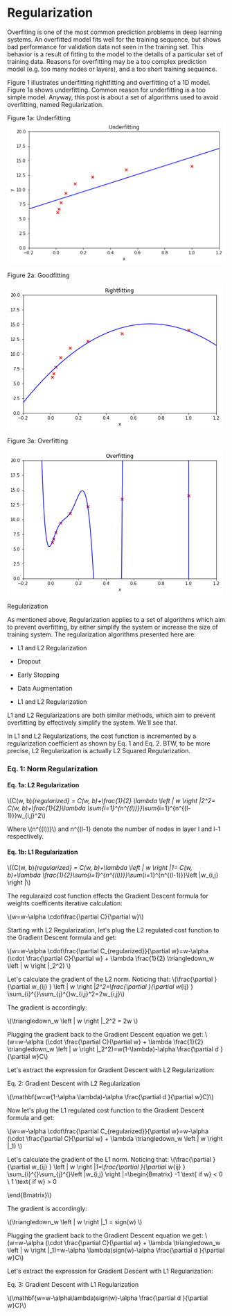 # Regularization

Overfiting is one of the most common prediction problems in deep learning systems. An overfitted model fits well for the training sequence, but shows bad performance for validation data not seen in the training set. This behavior is a result of fitting to the model to the details of a particular set of training data. Reasons for overfitting may be a too complex prediction model (e.g. too many nodes or layers), and a too short training sequence. 

Figure 1 illustrates underfitting rightfitting and overfitting of a 1D model. Figure 1a shows underfitting. Common reason for underfitting is a too simple model. Anyway, this post is about a set of algorithms used to avoid overfitting, named Regularization.

Figure 1a: Underfitting
![](../assets/images/regularization/underfitting.png)
 
Figure 2a: Goodfitting

![](../assets/images/regularization/rightfitting.png)
  
Figure 3a: Overfitting

![](../assets/images/regularization/overfitting.png)



Regularization

As mentioned above, Regularization applies to a set of algorithms which aim to prevent overfitting, by either simplify the system or increase the size of training system. The regularization algorithms presented here are:

- L1 and L2 Regularization
- Dropout
- Early Stopping
- Data Augmentation

- L1 and L2 Regularization

L1 and L2 Regularizations are both similar methods, which aim to prevent overfitting by effectively simplify the system. We'll see that.

In L1 and L2 Regularizations, the cost function is incremented by a regularization coefficient as shown by Eq. 1 and Eq. 2. BTW, to be more precise, L2 Regularization is actually L2 Squared Regularization.

### Eq. 1: Norm Regularization

#### Eq. 1a: L2 Regularization

\\(C(w, b)_{regularized} = C(w, b)+\frac{1}{2} \lambda  \left \| w \right \|_2^2= C(w, b)+\frac{1}{2}\lambda \sum_{i=1}^{n^{(l))}}\sum_{i=1}^{n^{(l-1)}}w_{i,j}^2\\)

Where \\(n^{(l))}\\) and n^{(l-1} denote the number of nodes in layer l and l-1 respectively.


#### Eq. 1b: L1 Regularization

\\((C(w, b)_{regularized} = C(w, b)+\lambda \left \| w \right \|_1= C(w, b)+\lambda \frac{1}{2}\sum_{i=1}^{n^{(l))}}\sum_{i=1}^{n^{(l-1)}}\left |w_{i,j}  \right |\\)


The regularaizd cost function effects the Gradient Descent formula for weights coefficents iterative calculation:

\\(w=w-\alpha \cdot\frac{\partial C}{\partial w}\\)

Starting with L2 Regularization, let's plug the L2 regulated cost function to the Gradient Descent formula and get:

\\(w=w-\alpha \cdot\frac{\partial C_{regularized}}{\partial w}=w-\alpha (\cdot \frac{\partial C}{\partial w} + \lambda \frac{1}{2} \triangledown_w \left \| w \right \|_2^2)
\\)

Let's calculate the gradient of the L2 norm. Noticing that:
\\(\frac{\partial }{\partial w_{ij} } \left \| w \right \|_2^2=\frac{\partial }{\partial w_{ij} } \sum_{i}^{}\sum_{j}^{}w_{i,j}^2=2w_{i,j}\\)

The gradient is accordingly:

\\(\triangledown_w \left \| w \right \|_2^2 = 2w
\\)


Plugging the gradient back to the Gradient Descent equation we get:
\\(w=w-\alpha (\cdot \frac{\partial C}{\partial w} + \lambda \frac{1}{2} \triangledown_w \left \| w \right \|_2^2)=w(1-\lambda)-\alpha \frac{\partial d }{\partial w}C\\)

Let's extract the expression for Gradient Descent with L2 Regularization:


Eq. 2: Gradient Descent with L2 Regularization

\\(\mathbf{w=w(1-\alpha \lambda)-\alpha \frac{\partial d }{\partial w}C}\\)


Now let's plug the L1 regulated cost function to the Gradient Descent formula and get:

\\(w=w-\alpha \cdot\frac{\partial C_{regularized}}{\partial w}=w-\alpha (\cdot \frac{\partial C}{\partial w} + \lambda \triangledown_w \left \| w \right \|_1)
\\)

Let's calculate the gradient of the L1 norm. Noticing that:
\\(\frac{\partial }{\partial w_{ij} } \left \| w \right \|_1=\frac{\partial }{\partial w_{ij} } \sum_{i}^{}\sum_{j}^{}\left |w_{i,j}  \right |=\begin{Bmatrix}
-1 \text{ if w} < 0 \\ 
1 \text{ if w} > 0

\end{Bmatrix}\\)

The gradient is accordingly:

\\(\triangledown_w \left \| w \right \|_1 = sign(w)
\\)


Plugging the gradient back to the Gradient Descent equation we get:
\\(w=w-\alpha (\cdot \frac{\partial C}{\partial w} + \lambda \triangledown_w \left \| w \right \|_1)=w-\alpha \lambda)sign(w)-\alpha \frac{\partial d }{\partial w}C\\)

Let's extract the expression for Gradient Descent with L1 Regularization:


Eq. 3: Gradient Descent with L1 Regularization

\\(\mathbf{w=w-\alpha\lambda)sign(w)-\alpha \frac{\partial d }{\partial w}C}\\)




